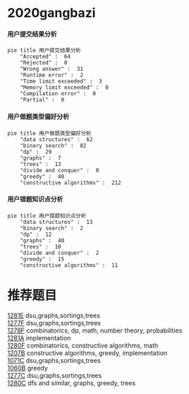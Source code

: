 # 2020gangbazi

<!-- tabs:start -->



#### **用户提交结果分析**

```mermaid
pie title 用户提交结果分析
    "Accepted" :  64
    "Rejected" :  0
    "Wrong answer" :  31
    "Runtime error" :  2
    "Time limit exceeded" :  3
    "Memory limit exceeded" :  0
    "Compilation error" :  0
    "Partial" :  0
```

#### **用户做题类型偏好分析**

```mermaid
pie title 用户做题类型偏好分析
    "data structures" :  62
    "binary search" :  82
    "dp" :  29
    "graphs" :  7
    "trees" :  13
    "divide and conquer" :  0
    "greedy" :  48
    "constructive algorithms" :  212
```
#### **用户错题知识点分析**

```mermaid
pie title 用户错题知识点分析
    "data structures" :  13
    "binary search" :  2
    "dp" :  12
    "graphs" :  40
    "trees" :  10
    "divide and conquer" :  2
    "greedy" :  15
    "constructive algorithms" :  11
```



<!-- tabs:end -->
# 推荐题目
[1281E](https://codeforces.com/contest/1281/problem/E)		dsu,graphs,sortings,trees		  
[1277F](https://codeforces.com/contest/1277/problem/F)		dsu,graphs,sortings,trees		  
[1278F](https://codeforces.com/contest/1278/problem/F)		combinatorics,
                        dp,
                        math,
                        number theory,
                        probabilities		  
[1281A](https://codeforces.com/contest/1281/problem/A)		implementation		  
[1280F](https://codeforces.com/contest/1280/problem/F)		combinatorics,
                        constructive algorithms,
                        math		  
[1207B](https://codeforces.com/contest/1207/problem/B)		constructive algorithms,
                        greedy,
                        implementation		  
[1071C](https://codeforces.com/contest/1071/problem/C)		dsu,graphs,sortings,trees		  
[1060B](https://codeforces.com/contest/1060/problem/B)		greedy		  
[1277C](https://codeforces.com/contest/1277/problem/C)		dsu,graphs,sortings,trees		  
[1280C](https://codeforces.com/contest/1280/problem/C)		dfs and similar,
                        graphs,
                        greedy,
                        trees		  
